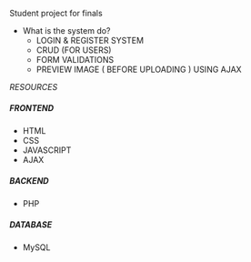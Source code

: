 Student project for finals

* What is the system do?
  - LOGIN & REGISTER SYSTEM
  - CRUD (FOR USERS)
  - FORM VALIDATIONS
  - PREVIEW IMAGE ( BEFORE UPLOADING ) USING AJAX


 *RESOURCES*

   ##### FRONTEND
   - HTML
   - CSS
   - JAVASCRIPT
   - AJAX

   ##### BACKEND
   - PHP

   ##### DATABASE
   - MySQL
 
  
  
  
